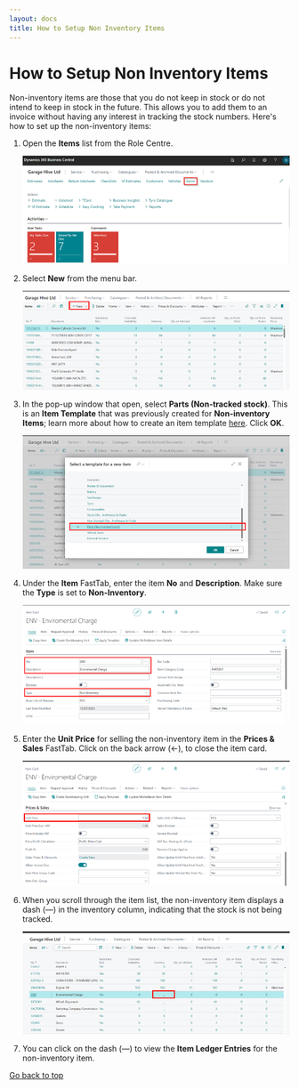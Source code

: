 ```yaml
---
layout: docs
title: How to Setup Non Inventory Items  
---
```


<a name="top"></a>

# How to Setup Non Inventory Items
Non-inventory items are those that you do not keep in stock or do not intend to keep in stock in the future. This allows you to add them to an invoice without having any interest in tracking the stock numbers. Here's how to set up the non-inventory items:
1. Open the **Items** list from the Role Centre.

   ![](media/garagehive-non-inventory-items1.png)

2. Select **New** from the menu bar.

   ![](media/garagehive-non-inventory-items6.png)

3. In the pop-up window that open, select **Parts (Non-tracked stock)**. This is an **Item Template** that was previously created for **Non-inventory Items**; learn more about how to create an item template [here](create-item-templates.html). Click **OK**.

   ![](media/garagehive-non-inventory-items2.png)

4. Under the **Item** FastTab, enter the item **No** and **Description**. Make sure the **Type** is set to **Non-Inventory**.

   ![](media/garagehive-non-inventory-items3.png)

5. Enter the **Unit Price** for selling the non-inventory item in the **Prices & Sales** FastTab. Click on the back arrow (←), to close the item card.

   ![](media/garagehive-non-inventory-items4.png)

6. When you scroll through the item list, the non-inventory item displays a dash (—) in the inventory column, indicating that the stock is not being tracked.

   ![](media/garagehive-non-inventory-items5.png)

7. You can click on the dash (—) to view the **Item Ledger Entries** for the non-inventory item.


[Go back to top](#top)

